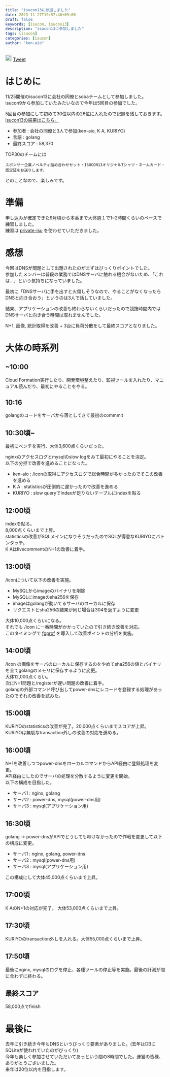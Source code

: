 ```yaml
---
title: "isucon13に参加しました"
date: 2023-11-27T19:57:46+09:00
draft: false
keywords: [isucon, isucon13]
description: "isucon13に参加しました"
tags: [isucon]
categories: [isucon]
author: "ken-aio"
---
```


<a href="http://b.hatena.ne.jp/entry/" class="hatena-bookmark-button" data-hatena-bookmark-layout="vertical-normal" data-hatena-bookmark-lang="ja" title="このエントリーをはてなブックマークに追加"><img src="https://b.st-hatena.com/images/entry-button/button-only@2x.png" alt="このエントリーをはてなブックマークに追加" width="20" height="20" style="border: none;" /></a><script type="text/javascript" src="https://b.st-hatena.com/js/bookmark_button.js" charset="utf-8" async="async"></script>
<a href="https://twitter.com/share?ref_src=twsrc%5Etfw" class="twitter-share-button" data-show-count="false">Tweet</a><script async src="https://platform.twitter.com/widgets.js" charset="utf-8"></script>

# はじめに
11/25開催のisucon13に会社の同僚とsobaチームとして参加しました。  
isucon9から参加していたみたいなので今年は5回目の参加でした。  

5回目の参加にして初めて30位以内の26位に入れたので記録を残しておきます。  
[isucon13の結果はこちら。](https://isucon.net/archives/57993937.html)

- 参加者 : 会社の同僚と3人で参加(ken-aio, K A, KURIYO)
- 言語 : golang
- 最終スコア : 58,370

TOP30のチームには
```
スポンサー企業ノベルティ詰め合わせセット・ISUCON13オリジナルTシャツ・ネームカード・認定証をお送りします。
```
とのことなので、楽しみです。

# 準備
申し込みが確定できた9月頃から本番まで大体週１で1~2時間くらいのペースで練習しました。  
練習は [private-isu](https://github.com/catatsuy/private-isu) を使わせていただきました。  

# 感想
今回はDNSが問題として出題されたのがまずはびっくりポイントでした。  
参加したメンバーは普段の業務ではDNSサーバに触れる機会がないため、「これは...」という気持ちになっていました。  

最初に「DNSサーバに手を出すと火傷しそうなので、やることがなくなったらDNSと向き合おう」というのは3人で話していました。  

結果、アプリケーションの改善も終わらないくらいだったので競技時間内ではDNSサーバと向き合う時間は取れませんでした。  

N+1, 画像, 統計取得を改善 + 3台に負荷分散をして最終スコアとなりました。  

# 大体の時系列

## ~10:00
Cloud Formation実行したり、開発環境整えたり、監視ツールを入れたり、マニュアル読んだり、最初にやることをやる。  

## 10:16
golangのコードをサーバから落としてきて最初のcommmit  

## 10:30頃~
最初にベンチを実行、大体3,600点くらいだった。  

nginxのアクセスログとmysqlのslow logをみて最初にやることを決定。  
以下の分担で改善を進めることになった。  

- ken-aio : /iconの取得にアクセスログで総合時間が多かったのでそこの改善を進める
- K A : statisticsが圧倒的に遅かったので改善を進める
- KURIYO : slow queryでindexが足りないテーブルにindexを貼る

## 12:00頃
indexを貼る。  
8,000点くらいまで上昇。  
statisticsの改善がSQLメインになりそうだったのでSQLが得意なKURIYOにバトンタッチ。  
K AはlivecommentのN+1の改善に着手。  

## 13:00頃
/iconについて以下の改善を実施。  

- MySQLからimageのバイナリを削除
- MySQLにimageのsha256を保存
- imageはgolangが動いてるサーバのローカルに保存
- リクエストとsha256の結果が同じ場合は304を返すように変更

大体10,000点くらいになる。  
それでも /icon に一番時間がかかっていたので引き続き改善を対応。  
このタイミングで [fgprof](https://github.com/felixge/fgprof) を導入して改善ポイントの分析を実施。  

## 14:00頃
/icon の画像をサーバのローカルに保存するのをやめてsha256の値とバイナリを全てgolangのメモリに保存するように変更。  
大体12,000点くらい。  
次にN+1問題と/registerが遅い問題の改善に着手。  
golangの外部コマンド呼び出してpower-dnsにレコードを登録する処理があったのでそれの改善を試みた。  

## 15:00頃
KURIYOのstatisticsの改善が完了。20,000点くらいまでスコアが上昇。  
KURIYOは無駄なtransaction外しの改善の対応を進める。  

## 16:00頃
N+1を改善しつつpower-dnsをローカルコマンドからAPI経由に登録処理を変更。  
API経由にしたのでサーバの処理を分散するように変更を開始。  
以下の構成を目指した。  

- サーバ1 : nginx, golang
- サーバ2 : power-dns, mysql(power-dns用)
- サーバ3 : mysql(アプリケーション用)

## 16:30頃
golang -> power-dnsがAPIでどうしても叩けなかったので作戦を変更して以下の構成に変更。  

- サーバ1 : nginx, golang, power-dns
- サーバ2 : mysql(power-dns用)
- サーバ3 : mysql(アプリケーション用)

この構成にして大体45,000点くらいまで上昇。  

## 17:00頃
K AのN+1の対応が完了。 大体53,000点くらいまで上昇。  

## 17:30頃
KURIYOのtransaction外しを入れる。大体55,000点くらいまで上昇。  

## 17:50頃
最後にnginx, mysqlのログを停止、各種ツールの停止等を実施。最後の計測が間に合わずに終わる。  

## 最終スコア
58,000点でfinish

# 最後に
去年に引き続き今年もDNSというびっくり要素がありました。(去年はDBにSQLiteが使われていたのがびっくり)  
今年も楽しく参加させていただいてあっという間の8時間でした。運営の皆様、ありがとうございました。  
来年は20位以内を目指します。  

